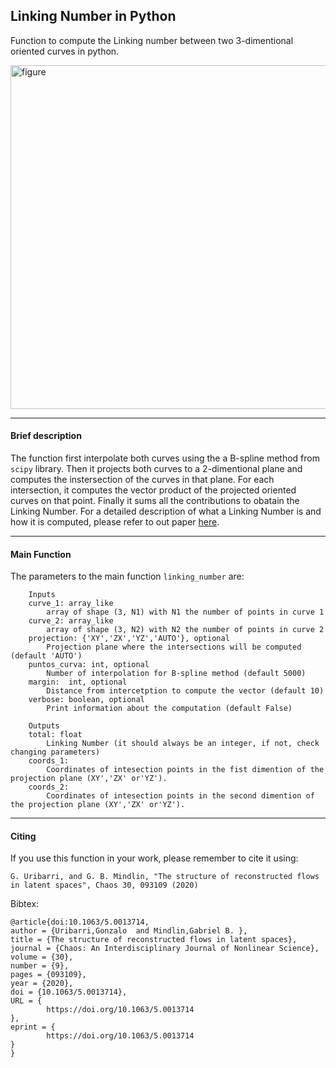 ## **Linking Number in Python**

Function to compute the Linking number between two 3-dimentional oriented curves in python.

<img src="https://github.com/gon-uri/linking_number/blob/master/fig.PNG" alt="figure" width="550">

---
#### **Brief description**
The function first interpolate both curves using the a B-spline method from `scipy` library. Then it projects both curves to a 2-dimentional plane and computes the instersection of the curves in that plane. For each intersection, it computes the vector product of the projected oriented curves on that point. Finally it sums all the contributions to obatain the Linking Number.
For a detailed description of what a Linking Number is and how it is computed, please refer to out paper [here](https://aip.scitation.org/doi/10.1063/5.0013714).

---
#### **Main Function**

The parameters to the main function `linking_number` are:

```
    Inputs
    curve_1: array_like
        array of shape (3, N1) with N1 the number of points in curve 1
    curve_2: array_like
        array of shape (3, N2) with N2 the number of points in curve 2
    projection: {'XY','ZX','YZ','AUTO'}, optional
        Projection plane where the intersections will be computed (default 'AUTO')
    puntos_curva: int, optional
        Number of interpolation for B-spline method (default 5000)
    margin:  int, optional
        Distance from intercetption to compute the vector (default 10)
    verbose: boolean, optional
        Print information about the computation (default False)

    Outputs
    total: float
        Linking Number (it should always be an integer, if not, check changing parameters)
    coords_1: 
        Coordinates of intesection points in the fist dimention of the projection plane (XY','ZX' or'YZ').
    coords_2: 
        Coordinates of intesection points in the second dimention of the projection plane (XY','ZX' or'YZ').
```
---
#### **Citing**
If you use this function in your work, please remember to cite it using:

```
G. Uribarri, and G. B. Mindlin, "The structure of reconstructed flows in latent spaces", Chaos 30, 093109 (2020)

```
Bibtex:
```
@article{doi:10.1063/5.0013714,
author = {Uribarri,Gonzalo  and Mindlin,Gabriel B. },
title = {The structure of reconstructed flows in latent spaces},
journal = {Chaos: An Interdisciplinary Journal of Nonlinear Science},
volume = {30},
number = {9},
pages = {093109},
year = {2020},
doi = {10.1063/5.0013714},
URL = { 
        https://doi.org/10.1063/5.0013714
},
eprint = { 
        https://doi.org/10.1063/5.0013714  
}
}
```

